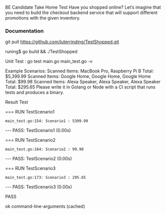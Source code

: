 
BE Candidate Take Home Test
Have you shopped online? Let’s imagine that you need to build the checkout backend service
that will support different promotions with the given inventory.

### Documentation
git pull https://github.com/luterrinding/TestShopped.git


runing$ go build && ./TestShopped 

Unit Test : go test main.go main_test.go -v

Example Scenarios:
Scanned Items: MacBook Pro, Raspberry Pi B
Total: $5,399.99
Scanned Items: Google Home, Google Home, Google Home
Total: $99.98
Scanned Items: Alexa Speaker, Alexa Speaker, Alexa Speaker
Total: $295.65
Please write it in Golang or Node with a CI script that runs tests and produces a binary.


Result Test

=== RUN   TestScenario1

    main_test.go:154: Scenario1 : 5399.99

--- PASS: TestScenario1 (0.00s)

=== RUN   TestScenario2

    main_test.go:164: Scenario2 : 99.98

--- PASS: TestScenario2 (0.00s)

=== RUN   TestScenario3

    main_test.go:173: Scenario3 : 295.65

--- PASS: TestScenario3 (0.00s)

PASS

ok  	command-line-arguments	(cached)

